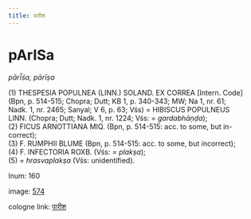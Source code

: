 ```yaml
---
title: पारीश
---
```


# pArISa

<i>pārī̆śa, pārīṣa</i>  <div n="P" />(1) <bot>THESPESIA POPULNEA (LINN.) SOLAND. EX CORREA</bot> [Intern. Code] <div n="lb" />(Bpn, p. 514-515; Chopra; Dutt; KB 1, p. 340-343; MW; Na 1, nr. 61; <div n="lb" />Nadk. 1, nr. 2465; Sanyal; V 6, p. 63; Vśs) = <bot>HIBISCUS POPULNEUS <div n="lb" />LINN.</bot> (Chopra; Dutt; Nadk. 1, nr. 1224; Vśs: = <i>gardabhāṇḍa</i>); <div n="P" />(2) <bot>FICUS ARNOTTIANA MIQ.</bot> (Bpn, p. 514-515: acc. to some, but in- <div n="lb" />correct); <div n="P" />(3) <bot>F. RUMPHII BLUME</bot> (Bpn, p. 514-515: acc. to some, but incorrect); <div n="P" />(4) <bot>F. INFECTORIA ROXB.</bot> (Vśs: = <i>plakṣa</i>); <div n="P" />(5) = <i>hrasvaplakṣa</i> (Vśs: unidentified).

lnum: 160

image: [574](https://www.sanskrit-lexicon.uni-koeln.de/scans/csl-apidev/servepdf.php?dict=snp&page=574)

cologne link: [पारीश](https://sanskrit-lexicon.uni-koeln.de/scans/csl-apidev/getword.php?dict=snp&key=पारीश)


